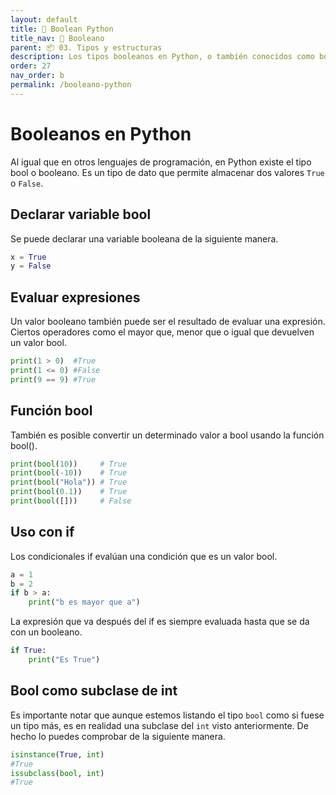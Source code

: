 ```yaml
---
layout: default
title: 📗 Boolean Python
title_nav: 📗 Booleano
parent: 📦 03. Tipos y estructuras
description: Los tipos booleanos en Python, o también conocidos como bool en Inglés, son un tipo de datos que se usa para representar un valor binario, verdadero o falso (True o False). Por lo tanto sólo pueden almacenar dos valores distintos. Son uno de los tipos más usados en Python.
order: 27
nav_order: b
permalink: /booleano-python
---
```


# Booleanos en Python
Al igual que en otros lenguajes de programación, en Python existe el tipo bool o booleano. Es un tipo de dato que permite almacenar dos valores `True` o `False`.

## Declarar variable bool
Se puede declarar una variable booleana de la siguiente manera.
```python
x = True
y = False
```

## Evaluar expresiones
Un valor booleano también puede ser el resultado de evaluar una expresión. Ciertos operadores como el mayor que, menor que o igual que devuelven un valor bool.

```python
print(1 > 0)  #True
print(1 <= 0) #False
print(9 == 9) #True
```

## Función bool
También es posible convertir un determinado valor a bool usando la función bool().

```python
print(bool(10))     # True
print(bool(-10))    # True
print(bool("Hola")) # True
print(bool(0.1))    # True
print(bool([]))     # False
```

## Uso con if
Los condicionales if evalúan una condición que es un valor bool.

```python
a = 1
b = 2
if b > a:
    print("b es mayor que a")
```

La expresión que va después del if es siempre evaluada hasta que se da con un booleano.
```python
if True:
    print("Es True")
```

## Bool como subclase de int
Es importante notar que aunque estemos listando el tipo `bool` como si fuese un tipo más, es en realidad una subclase del `int` visto anteriormente. De hecho lo puedes comprobar de la siguiente manera.

```python
isinstance(True, int)
#True
issubclass(bool, int)
#True
```